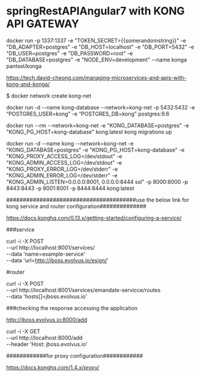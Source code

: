 # springRestAPIAngular7 with  KONG API GATEWAY 



docker run -p 1337:1337 -e "TOKEN_SECRET={{somerandomstring}}" -e "DB_ADAPTER=postgres" -e "DB_HOST=localhost" -e "DB_PORT=5432"  -e "DB_USER=postgres" -e "DB_PASSWORD=root"             -e "DB_DATABASE=postgres"            -e "NODE_ENV=development"          --name konga         pantsel/konga


https://tech.david-cheong.com/managing-microservices-and-apis-with-kong-and-konga/

$ docker network create kong-net


docker run -d --name kong-database --network=kong-net -p 5432:5432 -e “POSTGRES_USER=kong” -e “POSTGRES_DB=kong” postgres:9.6


docker run --rm --network=kong-net -e "KONG_DATABASE=postgres" -e "KONG_PG_HOST=kong-database" kong:latest kong migrations up




docker run -d --name kong --network=kong-net -e "KONG_DATABASE=postgres" -e "KONG_PG_HOST=kong-database" -e "KONG_PROXY_ACCESS_LOG=/dev/stdout" -e "KONG_ADMIN_ACCESS_LOG=/dev/stdout" -e "KONG_PROXY_ERROR_LOG=/dev/stderr" -e "KONG_ADMIN_ERROR_LOG=/dev/stderr" -e "KONG_ADMIN_LISTEN=0.0.0.0:8001, 0.0.0.0:8444 ssl" -p 8000:8000 -p 8443:8443 -p 8001:8001 -p 8444:8444 kong:latest








#######################################use the below link for kong service and router configuration##############

https://docs.konghq.com/0.13.x/getting-started/configuring-a-service/


###service

curl -i -X POST \
  --url http://localhost:8001/services/ \
  --data 'name=example-service' \
  --data 'url=http://jboss.evolvus.io/esign/'

#router

curl -i -X POST \
  --url http://localhost:8001/services/emandate-servicce/routes \
  --data 'hosts[]=jboss.evolvus.io'



###checking the response  accessing the application 



http://jboss.evolvus.io:8000/add



curl -i -X GET \
  --url http://localhost:8000/add \
  --header 'Host: jboss.evolvus.io'



############for proxy configuration############


https://docs.konghq.com/1.4.x/proxy/



